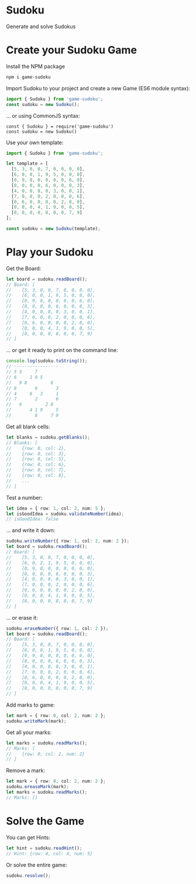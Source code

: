 # Sudoku

Generate and solve Sudokus

# Create your Sudoku Game

Install the NPM package

```bash
npm i game-sudoku
```

Import Sudoku to your project and create a new Game (ES6 module syntax):

```typescript
import { Sudoku } from 'game-sudoku';
const sudoku = new Sudoku();
```

... or using CommonJS syntax:

```
const { Sudoku } = require('game-sudoku')
const sudoku = new Sudoku()
```

Use your own template:

```typescript
import { Sudoku } from 'game-sudoku';

let template = [
  [5, 3, 0, 0, 7, 0, 0, 0, 0],
  [6, 0, 0, 1, 9, 5, 0, 0, 0],
  [0, 9, 8, 0, 0, 0, 0, 6, 0],
  [8, 0, 0, 0, 6, 0, 0, 0, 3],
  [4, 0, 0, 8, 0, 3, 0, 0, 1],
  [7, 0, 0, 0, 2, 0, 0, 0, 6],
  [0, 6, 0, 0, 0, 0, 2, 8, 0],
  [0, 0, 0, 4, 1, 9, 0, 0, 5],
  [0, 0, 0, 0, 8, 0, 0, 7, 9]
];

const sudoku = new Sudoku(template);
```

# Play your Sudoku

Get the Board:

```typescript
let board = sudoku.readBoard();
// Board: [
//    [5, 3, 0, 0, 7, 0, 0, 0, 0],
//    [6, 0, 0, 1, 9, 5, 0, 0, 0],
//    [0, 9, 8, 0, 0, 0, 0, 6, 0],
//    [8, 0, 0, 0, 6, 0, 0, 0, 3],
//    [4, 0, 0, 8, 0, 3, 0, 0, 1],
//    [7, 0, 0, 0, 2, 0, 0, 0, 6],
//    [0, 6, 0, 0, 0, 0, 2, 8, 0],
//    [0, 0, 0, 4, 1, 9, 0, 0, 5],
//    [0, 0, 0, 0, 8, 0, 0, 7, 9]
// ]
```

... or get it ready to print on the command line:

```typescript
console.log(sudoku.toString());
// -----------------
// 5 3     7
// 6     1 9 5
//   9 8         6
// 8       6       3
// 4     8   3     1
// 7       2       6
//   6         2 8
//       4 1 9     5
//         8     7 9
```

Get all blank cells:

```typescript
let blanks = sudoku.getBlanks();
// Blanks: [
//    {row: 0, col: 2},
//    {row: 0, col: 3},
//    {row: 0, col: 5},
//    {row: 0, col: 6},
//    {row: 0, col: 7},
//    {row: 0, col: 8},
//    ...
// ]
```

Test a number:

```typescript
let idea = { row: 1, col: 2, num: 5 };
let isGoodIdea = sudoku.validateNumber(idea);
// isGoodIdea: false
```

... and write it down:

```typescript
sudoku.writeNumber({ row: 1, col: 2, num: 2 });
let board = sudoku.readBoard();
// Board: [
//    [5, 3, 0, 0, 7, 0, 0, 0, 0],
//    [6, 0, 2, 1, 9, 5, 0, 0, 0],
//    [0, 9, 8, 0, 0, 0, 0, 6, 0],
//    [8, 0, 0, 0, 6, 0, 0, 0, 3],
//    [4, 0, 0, 8, 0, 3, 0, 0, 1],
//    [7, 0, 0, 0, 2, 0, 0, 0, 6],
//    [0, 6, 0, 0, 0, 0, 2, 8, 0],
//    [0, 0, 0, 4, 1, 9, 0, 0, 5],
//    [0, 0, 0, 0, 8, 0, 0, 7, 9]
// ]
```

... or erase it:

```typescript
sudoku.eraseNumber({ row: 1, col: 2 });
let board = sudoku.readBoard();
// Board: [
//    [5, 3, 0, 0, 7, 0, 0, 0, 0],
//    [6, 0, 0, 1, 9, 5, 0, 0, 0],
//    [0, 9, 8, 0, 0, 0, 0, 6, 0],
//    [8, 0, 0, 0, 6, 0, 0, 0, 3],
//    [4, 0, 0, 8, 0, 3, 0, 0, 1],
//    [7, 0, 0, 0, 2, 0, 0, 0, 6],
//    [0, 6, 0, 0, 0, 0, 2, 8, 0],
//    [0, 0, 0, 4, 1, 9, 0, 0, 5],
//    [0, 0, 0, 0, 8, 0, 0, 7, 9]
// ]
```

Add marks to game:

```typescript
let mark = { row: 0, col: 2, num: 2 };
sudoku.writeMark(mark);
```

Get all your marks:

```typescript
let marks = sudoku.readMarks();
// Marks: [
//    {row: 0, col: 2, num: 2}
// ]
```

Remove a mark:

```typescript
let mark = { row: 0, col: 2, num: 2 };
sudoku.ereaseMark(mark);
let marks = sudoku.readMarks();
// Marks: []
```

# Solve the Game

You can get Hints:

```typescript
let hint = sudoku.readHint();
// Hint: {row: 4, col: 4, num: 5}
```

Or solve the entire game:

```typescript
sudoku.resolve();
```
